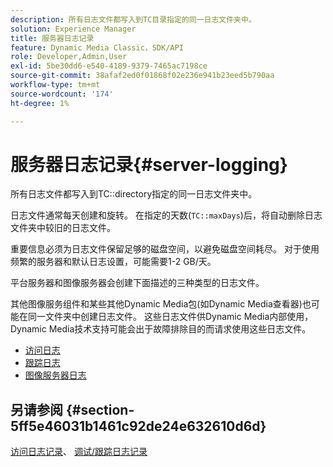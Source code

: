 ```yaml
---
description: 所有日志文件都写入到TC目录指定的同一日志文件夹中。
solution: Experience Manager
title: 服务器日志记录
feature: Dynamic Media Classic，SDK/API
role: Developer,Admin,User
exl-id: 5be30dd6-e540-4189-9379-7465ac7198ce
source-git-commit: 38afaf2ed0f01868f02e236e941b23eed5b790aa
workflow-type: tm+mt
source-wordcount: '174'
ht-degree: 1%

---
```


# 服务器日志记录{#server-logging}

所有日志文件都写入到TC::directory指定的同一日志文件夹中。

日志文件通常每天创建和旋转。 在指定的天数(`TC::maxDays`)后，将自动删除日志文件夹中较旧的日志文件。

重要信息必须为日志文件保留足够的磁盘空间，以避免磁盘空间耗尽。 对于使用频繁的服务器和默认日志设置，可能需要1-2 GB/天。

平台服务器和图像服务器会创建下面描述的三种类型的日志文件。

其他图像服务组件和某些其他Dynamic Media包(如Dynamic Media查看器)也可能在同一文件夹中创建日志文件。 这些日志文件供Dynamic Media内部使用，Dynamic Media技术支持可能会出于故障排除目的而请求使用这些日志文件。

* [访问日志](c-access-log.md)
* [跟踪日志](c-trace-log.md)
* [图像服务器日志](c-image-server-log.md)

## 另请参阅 {#section-5ff5e46031b1461c92de24e632610d6d}

[访问日志记录](../../../../is-api/image-serving-api-ref/c-configuration-and-administration/c-server-settings/r-access-logging.md#reference-5d175921c12a48a6be7f722517615d0f)、 [调试/跟踪日志记录](../../../../is-api/image-serving-api-ref/c-configuration-and-administration/c-server-settings/r-debug-trace-logging.md#reference-4b372f81001849f5b495457da7af8e82)
